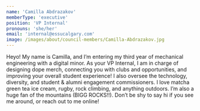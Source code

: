 ```yaml
---
name: 'Camilla Abdrazakov'
memberType: 'executive'
position: 'VP Internal'
pronouns: 'she/her'
email: 'internal@essucalgary.com'
image: /images/about/council-members/Camilla-Abdrazakov.jpg
---
```


 Heyo! My name is Camilla, and I’m entering my third year of mechanical engineering with a digital minor. As your VP Internal, I am in charge of designing dope merch, connecting you with clubs and opportunities, and improving your overall student experience! I also oversee the technology, diversity, and student & alumni engagement commissioners. I love matcha green tea ice cream, rugby, rock climbing, and anything outdoors. I’m also a huge fan of the mountains (BIGG ROCKS!!). Don’t be shy to say hi if you see me around, or reach out to me online!